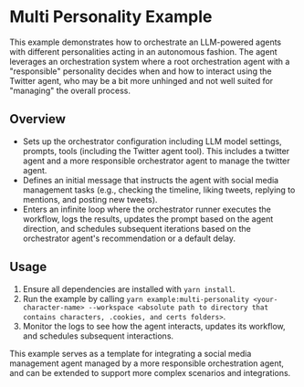# Multi Personality Example

This example demonstrates how to orchestrate an LLM-powered agents with different personalities acting in an autonomous fashion. The agent leverages an orchestration system where a root orchestration agent with a "responsible" personality decides when and how to interact using the Twitter agent, who may be a bit more unhinged and not well suited for "managing" the overall process.

## Overview

- Sets up the orchestrator configuration including LLM model settings, prompts, tools (including the Twitter agent tool). This includes a twitter agent and a more responsible orchestrator agent to manage the twitter agent.
- Defines an initial message that instructs the agent with social media management tasks (e.g., checking the timeline, liking tweets, replying to mentions, and posting new tweets).
- Enters an infinite loop where the orchestrator runner executes the workflow, logs the results, updates the prompt based on the agent direction, and schedules subsequent iterations based on the orchestrator agent's recommendation or a default delay.

## Usage

1. Ensure all dependencies are installed with `yarn install`.
2. Run the example by calling `yarn example:multi-personality <your-character-name> --workspace <absolute path to directory that contains characters, .cookies, and certs folders>`.
3. Monitor the logs to see how the agent interacts, updates its workflow, and schedules subsequent interactions.

This example serves as a template for integrating a social media management agent managed by a more responsible orchestration agent, and can be extended to support more complex scenarios and integrations.
